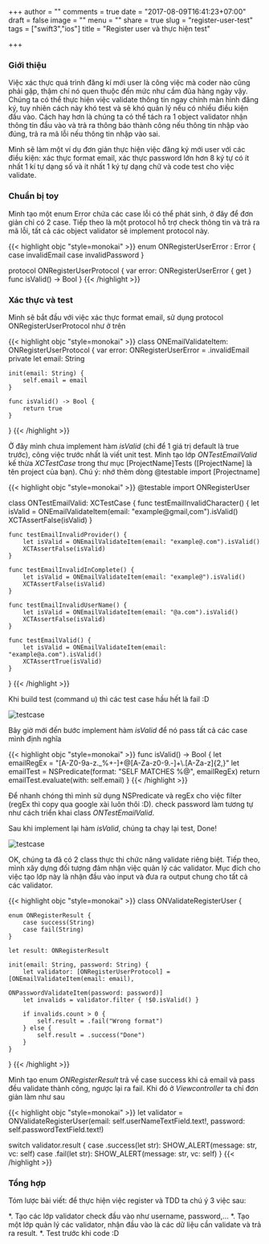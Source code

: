 +++
author = ""
comments = true
date = "2017-08-09T16:41:23+07:00"
draft = false
image = ""
menu = ""
share = true
slug = "register-user-test"
tags = ["swift3","ios"]
title = "Register user và thực hiện test"

+++

### Giới thiệu

Việc xác thực quá trình đăng kí mới user là công việc mà coder nào cũng phải gặp, thậm chí nó quen thuộc đến mức như cầm đũa hàng ngày vậy. Chúng ta có thể thực hiện việc validate thông tin ngay chính màn hình đăng ký, tuy nhiên cách này khó test và sẽ khó quản lý nếu có nhiều điều kiện đầu vào. Cách hay hơn là chúng ta có thể tách ra 1 object validator nhận thông tin đầu vào và trả ra thông báo thành công nếu thông tin nhập vào đúng, trả ra mã lỗi nếu thông tin nhập vào sai. 

Mình sẽ làm một ví dụ đơn giản thực hiện việc đăng ký mới user với các điều kiện: xác thực format email, xác thực password lớn hơn 8 ký tự có ít nhất 1 kí tự dạng số và ít nhất 1 ký tự dạng chữ và code test cho việc validate.

### Chuẩn bị toy
Mình tạo một enum Error chứa các case lỗi có thể phát sinh, ở đây để đơn giản chỉ có 2 case. Tiếp theo là một protocol hỗ trợ check thông tin và trả ra mã lỗi, tất cả các object validator sẽ implement protocol này.

{{< highlight objc "style=monokai" >}}
enum ONRegisterUserError : Error {
    case invalidEmail
    case invalidPassword
}

protocol ONRegisterUserProtocol {
    var error: ONRegisterUserError { get }
    func isValid() -> Bool
}
{{< /highlight >}}

### Xác thực và test

Mình sẽ bắt đầu với việc xác thực format email, sử dụng protocol ONRegisterUserProtocol như ở trên

{{< highlight objc "style=monokai" >}}
class ONEmailValidateItem: ONRegisterUserProtocol {
    var error: ONRegisterUserError = .invalidEmail
    private let email: String
    
    init(email: String) {
        self.email = email
    }
   
    func isValid() -> Bool {
        return true
    }
}
{{< /highlight >}}

Ở đây mình chưa implement hàm *isValid* (chỉ để 1 giá trị default là true trước), công việc trước nhất là viết unit test.
Mình tạo lớp *ONTestEmailValid* kế thừa *XCTestCase* trong thư mục [ProjectName]Tests ([ProjectName] là tên project của bạn).
Chú ý: nhớ thêm dòng @testable import [Projectname]

{{< highlight objc "style=monokai" >}}
@testable import ONRegisterUser

class ONTestEmailValid: XCTestCase {
    func testEmailInvalidCharacter() {
        let isValid = ONEmailValidateItem(email: "example@gmail,com").isValid()
        XCTAssertFalse(isValid)
    }
    
    func testEmailInvalidProvider() {
        let isValid = ONEmailValidateItem(email: "example@.com").isValid()
        XCTAssertFalse(isValid)
    }
    
    func testEmailInvalidInComplete() {
        let isValid = ONEmailValidateItem(email: "example@").isValid()
        XCTAssertFalse(isValid)
    }
    
    func testEmailInvalidUserName() {
        let isValid = ONEmailValidateItem(email: "@a.com").isValid()
        XCTAssertFalse(isValid)
    }
    
    func testEmailValid() {
        let isValid = ONEmailValidateItem(email: "example@a.com").isValid()
        XCTAssertTrue(isValid)
    }
}
{{< /highlight >}}

Khi build test (command u) thì các test case hầu hết là fail :D

![testcase](/hugosite/images/note/testcase.png)

Bây giờ mới đến bước implement hàm *isValid* để nó pass tất cả các case mình định nghĩa

{{< highlight objc "style=monokai" >}}
func isValid() -> Bool {
    let emailRegEx = "[A-Z0-9a-z._%+-]+@[A-Za-z0-9.-]+\\.[A-Za-z]{2,}"
    let emailTest = NSPredicate(format: "SELF MATCHES %@", emailRegEx)
    return emailTest.evaluate(with: self.email)
}
{{< /highlight >}}

Để nhanh chóng thì mình sử dụng NSPredicate và regEx cho việc filter (regEx thì copy qua google xài luôn thôi :D).
check password làm tương tự như cách triển khai class *ONTestEmailValid*. 

Sau khi implement lại hàm *isValid*, chúng ta chạy lại test, Done!

![testcase](/hugosite/images/note/testcase_pass.png)

OK, chúng ta đã có 2 class thực thi chức năng validate riêng biệt. Tiếp theo, mình xây dựng đối tượng đảm nhận việc quản lý các validator. Mục đích cho việc tạo lớp này là nhận đầu vào input và đưa ra output chung cho tất cả các validator.

{{< highlight objc "style=monokai" >}}
class ONValidateRegisterUser {
    
    enum ONRegisterResult {
        case success(String)
        case fail(String)
    }
    
    let result: ONRegisterResult
    
    init(email: String, password: String) {
        let validator: [ONRegisterUserProtocol] = [ONEmailValidateItem(email: email),
                                                   ONPasswordValidateItem(password: password)]
        let invalids = validator.filter { !$0.isValid() }
        
        if invalids.count > 0 {
            self.result = .fail("Wrong format")
        } else {
            self.result = .success("Done")
        }
    }
}
{{< /highlight >}}

Mình tạo enum *ONRegisterResult* trả về case success khi cả email và pass đều validate thành công, ngược lại ra fail.
Khi đó ở *Viewcontroller* ta chỉ đơn giản làm như sau

{{< highlight objc "style=monokai" >}}
let validator = ONValidateRegisterUser(email: self.userNameTextField.text!, password: self.passwordTextField.text!)

switch validator.result {
case .success(let str):
    SHOW_ALERT(message: str, vc: self)
case .fail(let str):
    SHOW_ALERT(message: str, vc: self)
}
{{< /highlight >}}

### Tổng hợp
Tóm lược bài viết: để thực hiện việc register và TDD ta chú ý 3 việc sau:

*. Tạo các lớp validator check đầu vào như username, password,...
*. Tạo một lớp quản lý các validator, nhận đầu vào là các dữ liệu cần validate và trả ra result.
*. Test trước khi code :D





